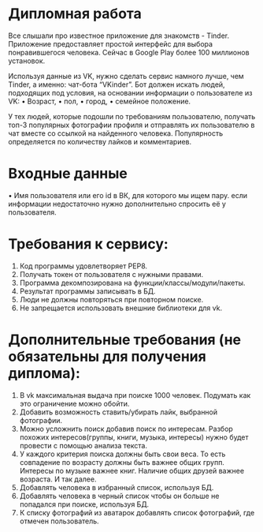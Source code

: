 # Дипломная работа

Все слышали про известное приложение для знакомств - Tinder. Приложение предоставляет простой интерфейс для выбора понравившегося человека. Сейчас в Google Play более 100 миллионов установок. 

Используя данные из VK, нужно сделать сервис намного лучше, чем Tinder, а именно: чат-бота “VKinder”. 
Бот должен искать людей, подходящих под условия, на основании информации о пользователе из VK: 
• Возраст, 
• пол, 
• город, 
• семейное положение. 

У тех людей, которые подошли по требованиям пользователю, получать топ-3 популярных фотографии профиля и отправлять их пользователю в чат вместе со ссылкой на найденного человека. Популярность определяется по количеству лайков и комментариев. 

# Входные данные 

• Имя пользователя или его id в ВК, для которого мы ищем пару. если информации недостаточно нужно дополнительно спросить её у пользователя. 

# Требования к сервису: 
1. Код программы удовлетворяет PEP8. 
2. Получать токен от пользователя с нужными правами. 
3. Программа декомпозирована на функции/классы/модули/пакеты. 
4. Результат программы записывать в БД. 
5. Люди не должны повторяться при повторном поиске. 
6. Не запрещается использовать внешние библиотеки для vk. 

# Дополнительные требования (не обязательны для получения диплома): 
1. В vk максимальная выдача при поиске 1000 человек. Подумать как это ограничение можно обойти. 
2. Добавить возможность ставить/убирать лайк, выбранной фотографии.
3. Можно усложнить поиск добавив поиск по интересам. Разбор похожих интересов(группы, книги, музыка, интересы) нужно будет провести с помощью анализа текста. 
4. У каждого критерия поиска должны быть свои веса. То есть совпадение по возрасту должны быть важнее общих групп. Интересы по музыке важнее книг. Наличие общих друзей важнее возраста. И так далее. 
5. Добавлять человека в избранный список, используя БД. 
6. Добавлять человека в черный список чтобы он больше не попадался при поиске, используя БД. 
7. К списку фотографий из аватарок добавлять список фотографий, где отмечен пользователь.

